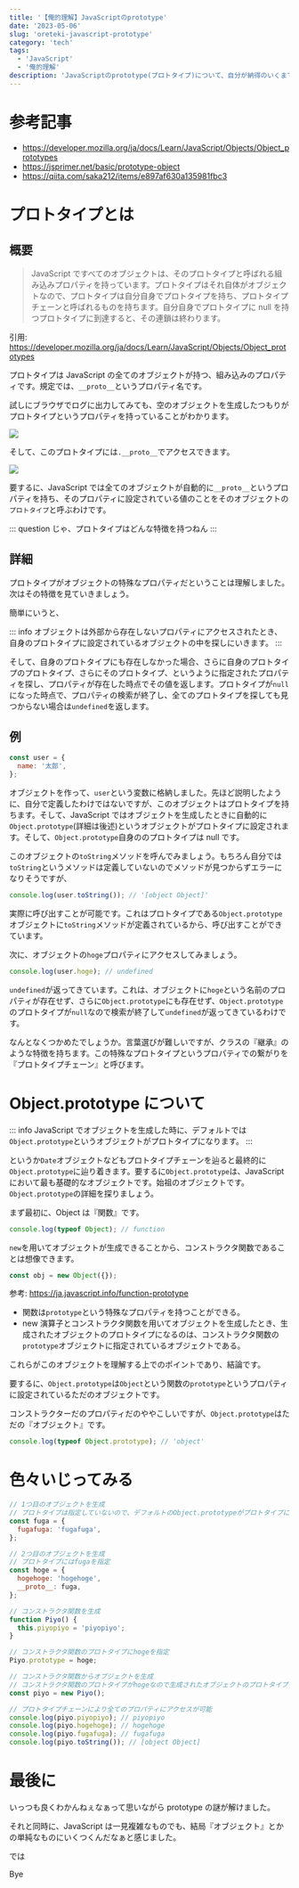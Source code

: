 ```yaml
---
title: '【俺的理解】JavaScriptのprototype'
date: '2023-05-06'
slug: 'oreteki-javascript-prototype'
category: 'tech'
tags:
  - 'JavaScript'
  - '俺的理解'
description: 'JavaScriptのprototype(プロトタイプ)について、自分が納得のいくまで調べてまとめました。コンストラクタ関数におけるプロトタイプやプロトタイプチェーンについても触れています。'
---
```


# 参考記事

- https://developer.mozilla.org/ja/docs/Learn/JavaScript/Objects/Object_prototypes
- https://jsprimer.net/basic/prototype-object
- https://qiita.com/saka212/items/e897af630a135981fbc3

# プロトタイプとは

## 概要

> JavaScript ですべてのオブジェクトは、そのプロトタイプと呼ばれる組み込みプロパティを持っています。プロトタイプはそれ自体がオブジェクトなので、プロトタイプは自分自身でプロトタイプを持ち、プロトタイプチェーンと呼ばれるものを持ちます。自分自身でプロトタイプに null を持つプロトタイプに到達すると、その連鎖は終わります。

引用: https://developer.mozilla.org/ja/docs/Learn/JavaScript/Objects/Object_prototypes

プロトタイプは JavaScript の全てのオブジェクトが持つ、組み込みのプロパティです。規定では、`__proto__`というプロパティ名です。

試しにブラウザでログに出力してみても、空のオブジェクトを生成したつもりがプロトタイプというプロパティを持っていることがわかります。

<img src="@image/prototype1.png">

そして、このプロトタイプには`.__proto__`でアクセスできます。

<img src="@image/prototype2.png">

要するに、JavaScript では全てのオブジェクトが自動的に`__proto__`というプロパティを持ち、そのプロパティに設定されている値のことをそのオブジェクトの`プロトタイプ`と呼ぶわけです。

::: question
じゃ、プロトタイプはどんな特徴を持つねん
:::

## 詳細

プロトタイプがオブジェクトの特殊なプロパティだということは理解しました。次はその特徴を見ていきましょう。

簡単にいうと、

::: info
オブジェクトは外部から存在しないプロパティにアクセスされたとき、自身のプロトタイプに設定されているオブジェクトの中を探しにいきます。
:::

そして、自身のプロトタイプにも存在しなかった場合、さらに自身のプロトタイプのプロトタイプ、さらにそのプロトタイプ、というように指定されたプロパティを探し、プロパティが存在した時点でその値を返します。プロトタイプが`null`になった時点で、プロパティの検索が終了し、全てのプロトタイプを探しても見つからない場合は`undefined`を返します。

## 例

```javascript
const user = {
  name: '太郎',
};
```

オブジェクトを作って、`user`という変数に格納しました。先ほど説明したように、自分で定義したわけではないですが、このオブジェクトはプロトタイプを持ちます。そして、JavaScript ではオブジェクトを生成したときに自動的に `Object.prototype`(詳細は後述)というオブジェクトがプロトタイプに設定されます。そして、`Object.prototype`自身ののプロトタイプは null です。

このオブジェクトの`toString`メソッドを呼んでみましょう。もちろん自分では`toString`というメソッドは定義していないのでメソッドが見つからずエラーになりそうですが、

```javascript
console.log(user.toString()); // '[object Object]'
```

実際に呼び出すことが可能です。これはプロトタイプである`Object.prototype`オブジェクトに`toString`メソッドが定義されているから、呼び出すことができています。

次に、オブジェクトの`hoge`プロパティにアクセスしてみましょう。

```javascript
console.log(user.hoge); // undefined
```

`undefined`が返ってきています。これは、オブジェクトに`hoge`という名前のプロパティが存在せず、さらに`Object.prototype`にも存在せず、`Object.prototype`のプロトタイプが`null`なので検索が終了して`undefined`が返ってきているわけです。

なんとなくつかめたでしょうか。言葉選びが難しいですが、クラスの『継承』のような特徴を持ちます。この特殊なプロトタイプというプロパティでの繋がりを『プロトタイプチェーン』と呼びます。

# Object.prototype について

::: info
JavaScript でオブジェクトを生成した時に、デフォルトでは`Object.prototype`というオブジェクトがプロトタイプになります。
:::

というか`Date`オブジェクトなどもプロトタイプチェーンを辿ると最終的に`Object.prototype`に辿り着きます。要するに`Object.prototype`は、JavaScript において最も基礎的なオブジェクトです。始祖のオブジェクトです。`Object.prototype`の詳細を探りましょう。

まず最初に、Object は『関数』です。

```javascript
console.log(typeof Object); // function
```

`new`を用いてオブジェクトが生成できることから、コンストラクタ関数であることは想像できます。

```javascript
const obj = new Object({});
```

参考: https://ja.javascript.info/function-prototype

- 関数は`prototype`という特殊なプロパティを持つことができる。
- new 演算子とコンストラクタ関数を用いてオブジェクトを生成したとき、生成されたオブジェクトのプロトタイプになるのは、コンストラクタ関数の`prototype`オブジェクトに指定されているオブジェクトである。

これらがこのオブジェクトを理解する上でのポイントであり、結論です。

要するに、`Object.prototype`は`Object`という関数の`prototype`というプロパティに設定されているただのオブジェクトです。

コンストラクターだのプロパティだのややこしいですが、`Object.prototype`はただの『オブジェクト』です。

```javascript
console.log(typeof Object.prototype); // 'object'
```

# 色々いじってみる

```javascript
// 1つ目のオブジェクトを生成
// プロトタイプは指定していないので、デフォルトのObject.prototypeがプロトタイプになる
const fuga = {
  fugafuga: 'fugafuga',
};

// 2つ目のオブジェクトを生成
// プロトタイプにはfugaを指定
const hoge = {
  hogehoge: 'hogehoge',
  __proto__: fuga,
};

// コンストラクタ関数を生成
function Piyo() {
  this.piyopiyo = 'piyopiyo';
}

// コンストラクタ関数のプロトタイプにhogeを指定
Piyo.prototype = hoge;

// コンストラクタ関数からオブジェクトを生成
// コンストラクタ関数のプロトタイプがhogeなので生成されたオブジェクトのプロトタイプもhoge
const piyo = new Piyo();

// プロトタイプチェーンにより全てのプロパティにアクセスが可能
console.log(piyo.piyopiyo); // piyopiyo
console.log(piyo.hogehoge); // hogehoge
console.log(piyo.fugafuga); // fugafuga
console.log(piyo.toString()); // [object Object]
```

# 最後に

いっつも良くわかんねぇなぁって思いながら prototype の謎が解けました。

それと同時に、JavaScript は一見複雑なものでも、結局『オブジェクト』とかの単純なものにいくつくんだなぁと感じました。

では

Bye
